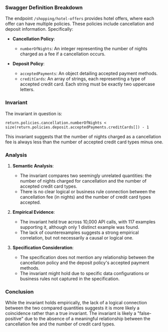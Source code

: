 ### Swagger Definition Breakdown

The endpoint `/shopping/hotel-offers` provides hotel offers, where each offer can have multiple policies. These policies include cancellation and deposit information. Specifically:

- **Cancellation Policy**:
  - `numberOfNights`: An integer representing the number of nights charged as a fee if a cancellation occurs.

- **Deposit Policy**:
  - `acceptedPayments`: An object detailing accepted payment methods.
  - `creditCards`: An array of strings, each representing a type of accepted credit card. Each string must be exactly two uppercase letters.

### Invariant

The invariant in question is:

`return.policies.cancellation.numberOfNights < size(return.policies.deposit.acceptedPayments.creditCards[]) - 1`

This invariant suggests that the number of nights charged as a cancellation fee is always less than the number of accepted credit card types minus one.

### Analysis

1. **Semantic Analysis**:
   - The invariant compares two seemingly unrelated quantities: the number of nights charged for cancellation and the number of accepted credit card types.
   - There is no clear logical or business rule connection between the cancellation fee (in nights) and the number of credit card types accepted.

2. **Empirical Evidence**:
   - The invariant held true across 10,000 API calls, with 117 examples supporting it, although only 1 distinct example was found.
   - The lack of counterexamples suggests a strong empirical correlation, but not necessarily a causal or logical one.

3. **Specification Consideration**:
   - The specification does not mention any relationship between the cancellation policy and the deposit policy's accepted payment methods.
   - The invariant might hold due to specific data configurations or business rules not captured in the specification.

### Conclusion

While the invariant holds empirically, the lack of a logical connection between the two compared quantities suggests it is more likely a coincidence rather than a true invariant. The invariant is likely a "false-positive" due to the absence of a meaningful relationship between the cancellation fee and the number of credit card types.
